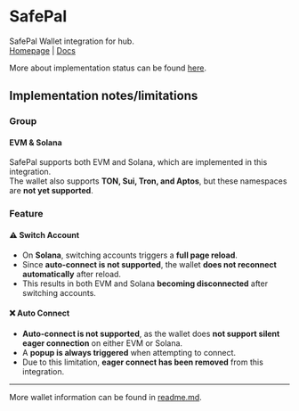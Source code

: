 # SafePal
SafePal Wallet integration for hub.  
[Homepage](https://www.safepal.com/) | [Docs](http://devdocs.safepal.com/Connect-wallet/Web/introduction.html)

More about implementation status can be found [here](../readme.md).

## Implementation notes/limitations

### Group

#### EVM & Solana
SafePal supports both EVM and Solana, which are implemented in this integration.  
The wallet also supports **TON, Sui, Tron, and Aptos**, but these namespaces are **not yet supported**.

### Feature

#### ⚠️ Switch Account
- On **Solana**, switching accounts triggers a **full page reload**.
- Since **auto-connect is not supported**, the wallet **does not reconnect automatically** after reload.
- This results in both EVM and Solana **becoming disconnected** after switching accounts.

#### ❌ Auto Connect
- **Auto-connect is not supported**, as the wallet does **not support silent eager connection** on either EVM or Solana.
- A **popup is always triggered** when attempting to connect.
- Due to this limitation, **eager connect has been removed** from this integration.



---

More wallet information can be found in [readme.md](../readme.md).
